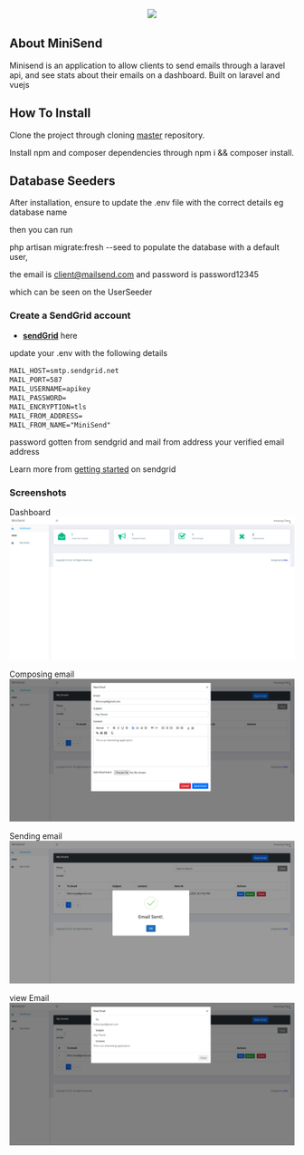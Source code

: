 <p align="center">
<a href="https://laravel.com" target="_blank">
<img src="https://raw.githubusercontent.com/laravel/art/master/logo-lockup/5%20SVG/2%20CMYK/1%20Full%20Color/laravel-logolockup-cmyk-red.svg" width="400"></a></p>


## About MiniSend

Minisend is an application to allow clients to send emails through a laravel api, and see stats about their emails on a dashboard.
Built on laravel and vuejs


## How To Install

Clone the project through cloning [master](https://github.com/felixivance/minisend) repository.

Install npm and composer dependencies through npm i && composer install.

## Database Seeders

After installation, ensure to update the .env file with the correct details eg database name
 
then you can run 

php artisan migrate:fresh --seed to populate the database with a default user, 

the email is client@mailsend.com and password is password12345

which can be seen on the UserSeeder

### Create a SendGrid account 

- **[sendGrid](https://sendgrid.com/)** here

update your .env with the following details

``` MAIL_MAILER=smtp
MAIL_HOST=smtp.sendgrid.net
MAIL_PORT=587
MAIL_USERNAME=apikey
MAIL_PASSWORD=
MAIL_ENCRYPTION=tls
MAIL_FROM_ADDRESS=
MAIL_FROM_NAME="MiniSend"

```
password gotten from sendgrid and mail from address your verified email address

Learn more from [getting started](https://sendgrid.com/docs/for-developers/sending-email/api-getting-started/)  on sendgrid



### Screenshots
Dashboard
![Image of Yaktocat](https://raw.githubusercontent.com/felixivance/minisend/master/public/screenshots/dashboard.png)

Composing email
![Image of Yaktocat](https://raw.githubusercontent.com/felixivance/minisend/master/public/screenshots/compose.png)

Sending email
![Image of Yaktocat](https://raw.githubusercontent.com/felixivance/minisend/master/public/screenshots/send.png)

view Email
![Image of Yaktocat](https://raw.githubusercontent.com/felixivance/minisend/master/public/screenshots/view.png)
